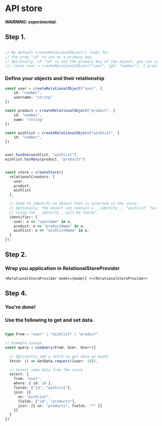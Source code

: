 # API store

***WARNING: experimental.***

## Step 1.

```ts

// By default createRelationalObject() looks for
// the prop "id" to use as a primary key.
// Optionally, if "id" is not the primary key of the object, you can specify what to use as a primary key like this
/// const user = createRelationalObject("user", {pk: "number"}, { primaryKey: "pk" });

```

### **Define your objects and their relationship**

```ts
const user = createRelationalObject("user", {
	id: "number",
	username: "string"
})

const product = createRelationalObject("product", {
	id: "number",
	name: "string"
})

const wishlist = createRelationalObject("wishlist", {
	id: "number",
})


user.hasOne(wishlist, "wishlist")
wishlist.hasMany(product, "products")


const store = createStore({
  relationalCreators: [
    user,
    product,
    wishlist
  ],

  // Used to identify an object that is upserted in the store.
  // Optionally, the object can contain a __identify__: "wishlist" field to identify what object it is
  // using the __identify__ will be faster.
  identifier: {
    user: o => "username" in o,
    product: o => "productName" in o,
    wishlist: o => "wishlistName" in o,
  }
});


```

## Step 2.

### **Wrap you application in RelationalStoreProvider**

```tsx
<RelationalStoreProvider model={model} ></RelationalStoreProvider>
```

## Step 4.

### **You're done!**
### **Use the following to get and set data.**

```ts

type From = "user" | "wishlist" | "product"

// Example useage
const query = useQuery<From, User, User>({
  
  // Optionally add a fetch to get data on mount
  fetch: () => GetData.request({user: 10}),

  // Select some data from the store
  select: {
    from: "user",
    where: { id: 10 },
    fields: ["id", "wishlist"],
    join: [{
      on: "wishlist",
      fields: ["id", "products"],
      join: [{ on: "products", fields: "*" }]
    }]
  }
})


```